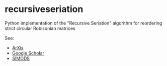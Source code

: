 # recursiveseriation
 Python implementation of the "Recursive Seriation" algorithm for reordering strict circular Robisonian matrices

See:
- [ArXix](https://arxiv.org/abs/2106.05944)
- [Google Scholar](https://scholar.google.com/citations?view_op=view_citation&hl=en&user=_VV7RLwAAAAJ&citation_for_view=_VV7RLwAAAAJ:u5HHmVD_uO8C)
- [SIMODS](https://epubs.siam.org/doi/abs/10.1137/21M139356X)
